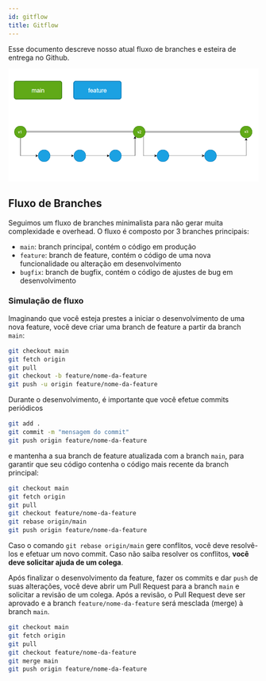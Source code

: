 ```yaml
---
id: gitflow
title: Gitflow
---
```


Esse documento descreve nosso atual fluxo de branches e esteira de entrega no Github.

![Gitflow](../../static/img/gitflow.png)

## Fluxo de Branches

Seguimos um fluxo de branches minimalista para não gerar muita complexidade e overhead. O fluxo é composto por 3 branches principais:

- `main`: branch principal, contém o código em produção
- `feature`: branch de feature, contém o código de uma nova funcionalidade ou alteração em desenvolvimento
- `bugfix`: branch de bugfix, contém o código de ajustes de bug em desenvolvimento

### Simulação de fluxo

Imaginando que você esteja prestes a iniciar o desenvolvimento de uma nova feature, você deve criar uma branch de feature a partir da branch `main`:

```bash
git checkout main
git fetch origin
git pull
git checkout -b feature/nome-da-feature
git push -u origin feature/nome-da-feature
```

Durante o desenvolvimento, é importante que você efetue commits periódicos 

```bash
git add .
git commit -m "mensagem do commit"
git push origin feature/nome-da-feature
```

e mantenha a sua branch de feature atualizada com a branch `main`, para garantir que seu código contenha o código mais recente da branch principal:

```bash
git checkout main
git fetch origin
git pull
git checkout feature/nome-da-feature
git rebase origin/main
git push origin feature/nome-da-feature
```

Caso o comando `git rebase origin/main` gere conflitos, você deve resolvê-los e efetuar um novo commit. Caso não saiba resolver os conflitos, **você deve solicitar ajuda de um colega**.

Após finalizar o desenvolvimento da feature, fazer os commits e dar `push` de suas alterações, você deve abrir um Pull Request para a branch `main` e solicitar a revisão de um colega. Após a revisão, o Pull Request deve ser aprovado e a branch `feature/nome-da-feature` será mesclada (merge) à branch `main`.

```bash
git checkout main
git fetch origin 
git pull
git checkout feature/nome-da-feature
git merge main
git push origin feature/nome-da-feature
```
